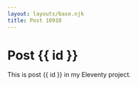 ```yaml
---
layout: layouts/base.njk
title: Post 10910
---
```


# Post {{ id }}

This is post {{ id }} in my Eleventy project.
